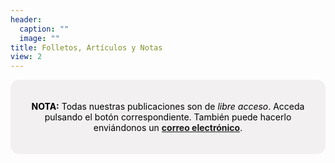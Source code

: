 ```yaml
---
header:
  caption: ""
  image: ""
title: Folletos, Artículos y Notas
view: 2
---
```

<html>
  <style>
    section {
        background: #f2f0f0;
        border-radius: 1em;
        padding: 20px; 
        text-align: center;
        margin-bottom: 25px;}
  </style>
  <section>
      <div> 
      <p style="color:black"><strong>NOTA:</strong> Todas nuestras publicaciones son de  <i>libre acceso</i>. Acceda pulsando el botón correspondiente. También puede hacerlo enviándonos un <a href="mailto:contacto@fusagri.com"><strong>correo electrónico</strong></a>.</p></div>
  </section>